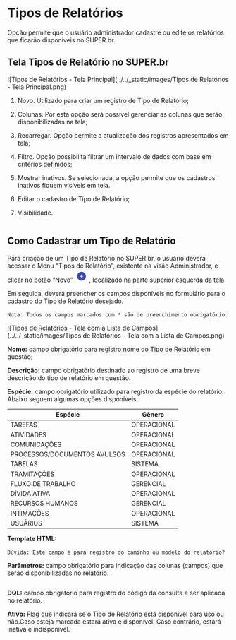 # Tipos de Relatórios


Opção permite que o usuário administrador cadastre ou edite os relatórios que ficarão disponíveis no SUPER.br. 

 

 

## Tela Tipos de Relatório no SUPER.br 

 

![Tipos de Relatórios - Tela Principal](../../_static/images/Tipos de Relatórios - Tela Principal.png)

 

 

 

1) Novo. Utilizado para criar um registro de Tipo de Relatório; 

 

2) Colunas. Por esta opção será possível gerenciar as colunas que serão disponibilizadas na tela; 

 

3) Recarregar. Opção permite a atualização dos registros apresentados em tela;  

 

4) Filtro. Opção possibilita filtrar um intervalo de dados com base em critérios definidos; 

 

5) Mostrar inativos. Se selecionada, a opção permite que os cadastros inativos fiquem visíveis em tela. 

 

6) Editar o cadastro de Tipo de Relatório; 

 

7) Visibilidade. 
```Dúvida: Para que serve este botão? Sempre que clico nele retorna uma mensagem de acesso negado. 
```
 


## Como Cadastrar um Tipo de Relatório

 

Para criação de um Tipo de Relatório no SUPER.br, o usuário deverá acessar o Menu “Tipos de Relatório”, existente na visão Administrador, e clicar no botão “Novo” <img src="../../_static/images/Botão de Inclusão (+).png" alt="Botão de Inclusão (+)" style="zoom: 50%;" />, localizado na parte superior esquerda da tela. 

 

Em seguida, deverá preencher os campos disponíveis no formulário para o cadastro do Tipo de Relatório desejado.  

 
```{note}
Nota: Todos os campos marcados com * são de preenchimento obrigatório. 
```
 

![Tipos de Relatórios - Tela com a Lista de Campos](../../_static/images/Tipos de Relatórios - Tela com a Lista de Campos.png) 

 

 

**Nome:** campo obrigatório para registro nome do Tipo de Relatório em questão; 

 

**Descrição:** campo obrigatório destinado ao registro de uma breve descrição do tipo de relatório em questão. 

 

**Espécie:** campo obrigatório utilizado para registro da espécie do relatório. Abaixo seguem algumas opções disponíveis. 

 

|Espécie                      |Gênero      |
|-----------------------------|------------|
|TAREFAS                      |OPERACIONAL |
|ATIVIDADES                   |OPERACIONAL |
|COMUNICAÇÕES                 |OPERACIONAL |
|PROCESSOS/DOCUMENTOS AVULSOS |OPERACIONAL |
|TABELAS                      |SISTEMA     |
|TRAMITAÇÕES                  |OPERACIONAL |
|FLUXO DE TRABALHO            |GERENCIAL   |
|DÍVIDA ATIVA                 |OPERACIONAL |
|RECURSOS HUMANOS             |GERENCIAL   |
|INTIMAÇÕES                   |OPERACIONAL |
|USUÁRIOS                     |SISTEMA     |
 

**Template HTML:**


```
Dúvida: Este campo é para registro do caminho ou modelo do relatório? 
```
 

**Parâmetros:** campo obrigatório para indicação das colunas (campos) que serão disponibilizadas no relatório.    
```Essa explicação sobre o campo Parâmetros estava destacada no documento original (word) por algum motivo?
``` 

**DQL:** campo obrigatório para registro do código da consulta a ser aplicada no relatório. 

 

**Ativo:** Flag que indicará se o Tipo de Relatório está disponível para uso ou não.Caso esteja marcada estará ativa e disponível. Caso contrário, estará inativa e indisponível. 
